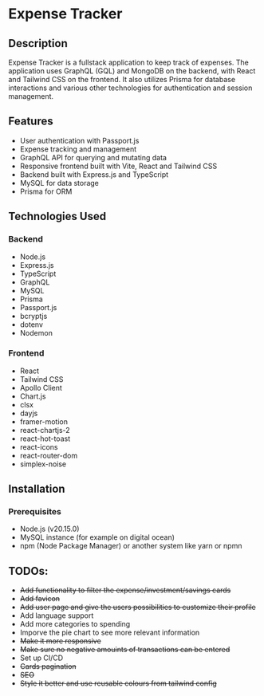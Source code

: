 # Expense Tracker

## Description

Expense Tracker is a fullstack application to keep track of expenses. The
application uses GraphQL (GQL) and MongoDB on the backend, with React and
Tailwind CSS on the frontend. It also utilizes Prisma for database interactions
and various other technologies for authentication and session management.

## Features

- User authentication with Passport.js
- Expense tracking and management
- GraphQL API for querying and mutating data
- Responsive frontend built with Vite, React and Tailwind CSS
- Backend built with Express.js and TypeScript
- MySQL for data storage
- Prisma for ORM

## Technologies Used

### Backend

- Node.js
- Express.js
- TypeScript
- GraphQL
- MySQL
- Prisma
- Passport.js
- bcryptjs
- dotenv
- Nodemon

### Frontend

- React
- Tailwind CSS
- Apollo Client
- Chart.js
- clsx
- dayjs
- framer-motion
- react-chartjs-2
- react-hot-toast
- react-icons
- react-router-dom
- simplex-noise

## Installation

### Prerequisites

- Node.js (v20.15.0)
- MySQL instance (for example on digital ocean)
- npm (Node Package Manager) or another system like yarn or npmn

## TODOs:

- ~~Add functionality to filter the expense/investment/savings cards~~
- ~~Add favicon~~
- ~~Add user page and give the users possibilities to customize their profile~~
- Add language support
- Add more categories to spending
- Imporve the pie chart to see more relevant information
- ~~Make it more responsive~~
- ~~Make sure no negative amouints of transactions can be entered~~
- Set up CI/CD
- ~~Cards pagination~~
- ~~SEO~~
- ~~Style it better and use reusable colours from tailwind config~~
